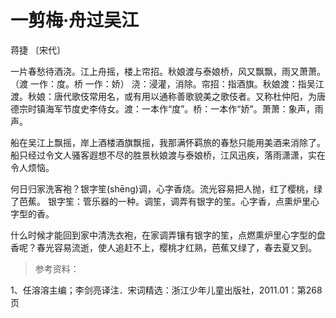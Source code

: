 <link href="../../css/style.css" rel="stylesheet" type="text/css" />

# 一剪梅·舟过吴江
<span class="r">蒋捷 〔宋代〕

<div class="p">

一片春愁待酒浇。江上舟摇，楼上帘招。秋娘渡与泰娘桥，风又飘飘，雨又萧萧。（渡 一作：度。桥 一作：娇）
<span class="comment">浇：浸灌，消除。帘招：指酒旗。秋娘渡：指吴江渡。秋娘：唐代歌伎常用名，或有用以通称善歌貌美之歌伎者。又称杜仲阳，为唐德宗时镇海军节度史李侍女。渡：一本作“度”。桥：一本作“娇”。萧萧：象声，雨声。

<div class="translation">

船在吴江上飘摇，岸上酒楼酒旗飘摇，我那满怀羁旅的春愁只能用美酒来消除了。船只经过令文人骚客遐想不尽的胜景秋娘渡与泰娘桥，江风迅疾，落雨潇潇，实在令人烦恼。

</div>

何日归家洗客袍？银字笙(shēng)调，心字香烧。流光容易把人抛，红了樱桃，绿了芭蕉。
<span class="comment">银字笙：管乐器的一种。调笙，调弄有银字的笙。心字香，点熏炉里心字型的香。

<div class="translation">

什么时候才能回到家中清洗衣袍，在家调弄镶有银字的笙，点燃熏炉里心字型的盘香呢？春光容易流逝，使人追赶不上，樱桃才红熟，芭蕉又绿了，春去夏又到。

</div>

</div>

> 参考资料：

1、任溶溶主编；李剑亮译注．宋词精选：浙江少年儿童出版社，2011.01：第268页
